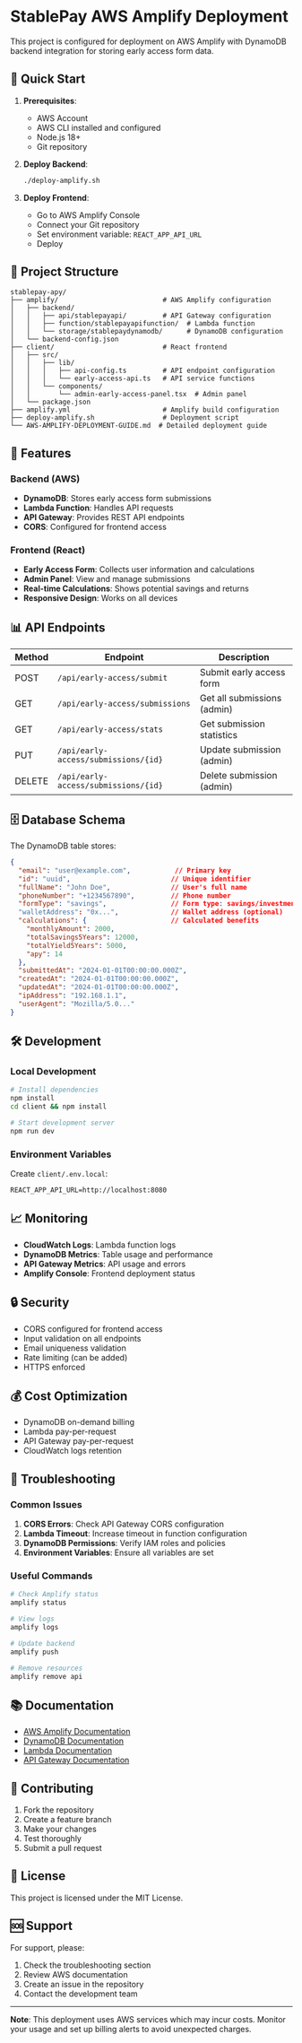 # StablePay AWS Amplify Deployment

This project is configured for deployment on AWS Amplify with DynamoDB backend integration for storing early access form data.

## 🚀 Quick Start

1. **Prerequisites**:
   - AWS Account
   - AWS CLI installed and configured
   - Node.js 18+
   - Git repository

2. **Deploy Backend**:
   ```bash
   ./deploy-amplify.sh
   ```

3. **Deploy Frontend**:
   - Go to AWS Amplify Console
   - Connect your Git repository
   - Set environment variable: `REACT_APP_API_URL`
   - Deploy

## 📁 Project Structure

```
stablepay-apy/
├── amplify/                          # AWS Amplify configuration
│   ├── backend/
│   │   ├── api/stablepayapi/         # API Gateway configuration
│   │   ├── function/stablepayapifunction/  # Lambda function
│   │   └── storage/stablepaydynamodb/      # DynamoDB configuration
│   └── backend-config.json
├── client/                           # React frontend
│   ├── src/
│   │   ├── lib/
│   │   │   ├── api-config.ts         # API endpoint configuration
│   │   │   └── early-access-api.ts   # API service functions
│   │   └── components/
│   │       └── admin-early-access-panel.tsx  # Admin panel
│   └── package.json
├── amplify.yml                       # Amplify build configuration
├── deploy-amplify.sh                 # Deployment script
└── AWS-AMPLIFY-DEPLOYMENT-GUIDE.md  # Detailed deployment guide
```

## 🔧 Features

### Backend (AWS)
- **DynamoDB**: Stores early access form submissions
- **Lambda Function**: Handles API requests
- **API Gateway**: Provides REST API endpoints
- **CORS**: Configured for frontend access

### Frontend (React)
- **Early Access Form**: Collects user information and calculations
- **Admin Panel**: View and manage submissions
- **Real-time Calculations**: Shows potential savings and returns
- **Responsive Design**: Works on all devices

## 📊 API Endpoints

| Method | Endpoint | Description |
|--------|----------|-------------|
| POST | `/api/early-access/submit` | Submit early access form |
| GET | `/api/early-access/submissions` | Get all submissions (admin) |
| GET | `/api/early-access/stats` | Get submission statistics |
| PUT | `/api/early-access/submissions/{id}` | Update submission (admin) |
| DELETE | `/api/early-access/submissions/{id}` | Delete submission (admin) |

## 🗄️ Database Schema

The DynamoDB table stores:

```json
{
  "email": "user@example.com",           // Primary key
  "id": "uuid",                         // Unique identifier
  "fullName": "John Doe",               // User's full name
  "phoneNumber": "+1234567890",         // Phone number
  "formType": "savings",                // Form type: savings/investment
  "walletAddress": "0x...",             // Wallet address (optional)
  "calculations": {                     // Calculated benefits
    "monthlyAmount": 2000,
    "totalSavings5Years": 12000,
    "totalYield5Years": 5000,
    "apy": 14
  },
  "submittedAt": "2024-01-01T00:00:00.000Z",
  "createdAt": "2024-01-01T00:00:00.000Z",
  "updatedAt": "2024-01-01T00:00:00.000Z",
  "ipAddress": "192.168.1.1",
  "userAgent": "Mozilla/5.0..."
}
```

## 🛠️ Development

### Local Development
```bash
# Install dependencies
npm install
cd client && npm install

# Start development server
npm run dev
```

### Environment Variables
Create `client/.env.local`:
```
REACT_APP_API_URL=http://localhost:8080
```

## 📈 Monitoring

- **CloudWatch Logs**: Lambda function logs
- **DynamoDB Metrics**: Table usage and performance
- **API Gateway Metrics**: API usage and errors
- **Amplify Console**: Frontend deployment status

## 🔒 Security

- CORS configured for frontend access
- Input validation on all endpoints
- Email uniqueness validation
- Rate limiting (can be added)
- HTTPS enforced

## 💰 Cost Optimization

- DynamoDB on-demand billing
- Lambda pay-per-request
- API Gateway pay-per-request
- CloudWatch logs retention

## 🚨 Troubleshooting

### Common Issues

1. **CORS Errors**: Check API Gateway CORS configuration
2. **Lambda Timeout**: Increase timeout in function configuration
3. **DynamoDB Permissions**: Verify IAM roles and policies
4. **Environment Variables**: Ensure all variables are set

### Useful Commands

```bash
# Check Amplify status
amplify status

# View logs
amplify logs

# Update backend
amplify push

# Remove resources
amplify remove api
```

## 📚 Documentation

- [AWS Amplify Documentation](https://docs.amplify.aws/)
- [DynamoDB Documentation](https://docs.aws.amazon.com/dynamodb/)
- [Lambda Documentation](https://docs.aws.amazon.com/lambda/)
- [API Gateway Documentation](https://docs.aws.amazon.com/apigateway/)

## 🤝 Contributing

1. Fork the repository
2. Create a feature branch
3. Make your changes
4. Test thoroughly
5. Submit a pull request

## 📄 License

This project is licensed under the MIT License.

## 🆘 Support

For support, please:
1. Check the troubleshooting section
2. Review AWS documentation
3. Create an issue in the repository
4. Contact the development team

---

**Note**: This deployment uses AWS services which may incur costs. Monitor your usage and set up billing alerts to avoid unexpected charges.
